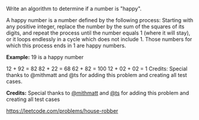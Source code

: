 Write an algorithm to determine if a number is "happy".

A happy number is a number defined by the following process: Starting with any positive integer, replace the number by the sum of the squares of its digits, and repeat the process until the number equals 1 (where it will stay), or it loops endlessly in a cycle which does not include 1. Those numbers for which this process ends in 1 are happy numbers.

**Example:** 19 is a happy number

12 + 92 = 82
82 + 22 = 68
62 + 82 = 100
12 + 02 + 02 = 1
Credits:
Special thanks to @mithmatt and @ts for adding this problem and creating all test cases.


**Credits:**
Special thanks to [@mithmatt](https://leetcode.com/discuss/user/mithmatt) and [@ts](https://leetcode.com/discuss/user/ts) for adding this problem and creating all test cases

https://leetcode.com/problems/house-robber